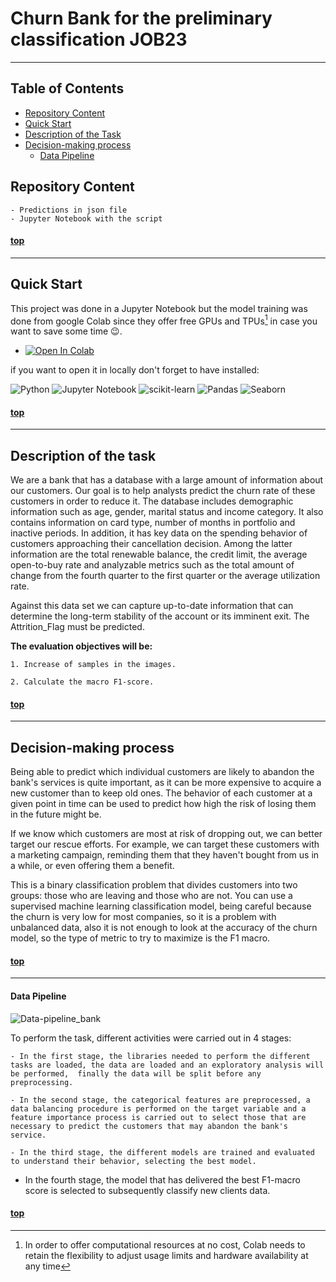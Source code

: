 # Churn Bank for the preliminary classification JOB23
--------

## Table of Contents

- [Repository Content](#repository-content)
- [Quick Start](#quick-start)
- [Description of the Task](#description-of-the-task)
- [Decision-making process](#decision-making-process)
    - [Data Pipeline](#data-pipeline)



## Repository Content 

    - Predictions in json file
    - Jupyter Notebook with the script

#### [top](#table-of-contents)
--------
## Quick Start

This project was done in a Jupyter Notebook but the model training was done from google Colab since they offer free GPUs and TPUs[^1] in case you want to save some time :wink:.

* <a href="https://colab.research.google.com/github/Freegalado/Sport_Image_Classification_I/blob/main/Talent_Squad_Data_Science_II.ipynb" target="_parent"><img src="https://colab.research.google.com/assets/colab-badge.svg" alt="Open In Colab"/></a>

if you want to open it in locally don't forget to have installed:

![Python](https://img.shields.io/badge/python-3670A0?style=for-the-badge&logo=python&logoColor=ffdd54)
![Jupyter Notebook](https://img.shields.io/badge/jupyter-%23FA0F00.svg?style=for-the-badge&logo=jupyter&logoColor=white)
![scikit-learn](https://img.shields.io/badge/scikit--learn-%23F7931E.svg?style=for-the-badge&logo=scikit-learn&logoColor=white)
![Pandas](https://img.shields.io/badge/pandas-%23150458.svg?style=for-the-badge&logo=pandas&logoColor=white)
![Seaborn](https://img.shields.io/badge/-Seaborn-blue?style=for-the-badge&logo=seaborn) 


#### [top](#table-of-contents)
--------



## Description of the task

We are a bank that has a database with a large amount of information about our customers. Our goal is to help analysts predict the churn rate of these customers in order to reduce it. The database includes demographic information such as age, gender, marital status and income category. It also contains information on card type, number of months in portfolio and inactive periods. In addition, it has key data on the spending behavior of customers approaching their cancellation decision. Among the latter information are the total renewable balance, the credit limit, the average open-to-buy rate and analyzable metrics such as the total amount of change from the fourth quarter to the first quarter or the average utilization rate.

Against this data set we can capture up-to-date information that can determine the long-term stability of the account or its imminent exit. The Attrition_Flag must be predicted.

**The evaluation objectives will be:**

    1. Increase of samples in the images. 

    2. Calculate the macro F1-score. 



  #### [top](#table-of-contents)
--------

 ## Decision-making process
  


Being able to predict which individual customers are likely to abandon the bank's services is quite important, as it can be more expensive to acquire a new customer than to keep old ones. The behavior of each customer at a given point in time can be used to predict how high the risk of losing them in the future might be.

If we know which customers are most at risk of dropping out, we can better target our rescue efforts. For example, we can target these customers with a marketing campaign, reminding them that they haven't bought from us in a while, or even offering them a benefit.

This is a binary classification problem that divides customers into two groups: those who are leaving and those who are not. You can use a supervised machine learning classification model, being careful because the churn is very low for most companies, so it is a problem with unbalanced data, also it is not enough to look at the accuracy of the churn model, so the type of metric to try to maximize is the F1 macro.



  #### [top](#table-of-contents)
--------
#### Data Pipeline

  
  ![Data-pipeline_bank](https://user-images.githubusercontent.com/91080406/231605394-ee2bb067-bf94-4e91-9b8c-59d12642d163.png)


To perform the task, different activities were carried out in 4 stages:

    - In the first stage, the libraries needed to perform the different tasks are loaded, the data are loaded and an exploratory analysis will be performed,  finally the data will be split before any preprocessing.

    - In the second stage, the categorical features are preprocessed, a data balancing procedure is performed on the target variable and a feature importance process is carried out to select those that are necessary to predict the customers that may abandon the bank's service.

    - In the third stage, the different models are trained and evaluated to understand their behavior, selecting the best model.

- In the fourth stage, the model that has delivered the best F1-macro score is selected to subsequently classify new clients data.


#### [top](#table-of-contents)


[^1]: In order to offer computational resources at no cost, Colab needs to retain the flexibility to adjust usage limits and hardware availability at any time 
